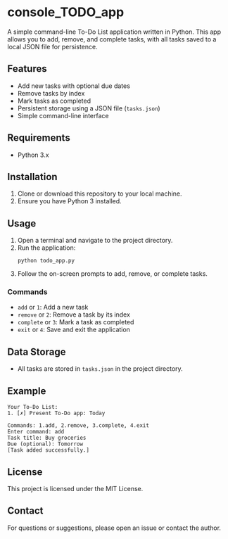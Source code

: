 # console_TODO_app
A simple command-line To-Do List application written in Python. This app allows you to add, remove, and complete tasks, with all tasks saved to a local JSON file for persistence.

## Features
- Add new tasks with optional due dates
- Remove tasks by index
- Mark tasks as completed
- Persistent storage using a JSON file (`tasks.json`)
- Simple command-line interface

## Requirements
- Python 3.x

## Installation
1. Clone or download this repository to your local machine.
2. Ensure you have Python 3 installed.

## Usage
1. Open a terminal and navigate to the project directory.
2. Run the application:
   ```
   python todo_app.py
   ```
3. Follow the on-screen prompts to add, remove, or complete tasks.

### Commands
- `add` or `1`: Add a new task
- `remove` or `2`: Remove a task by its index
- `complete` or `3`: Mark a task as completed
- `exit` or `4`: Save and exit the application

## Data Storage
- All tasks are stored in `tasks.json` in the project directory.

## Example
```
Your To-Do List:
1. [✗] Present To-Do app: Today

Commands: 1.add, 2.remove, 3.complete, 4.exit
Enter command: add
Task title: Buy groceries
Due (optional): Tomorrow
[Task added successfully.]
```

## License
This project is licensed under the MIT License.

## Contact
For questions or suggestions, please open an issue or contact the author.
